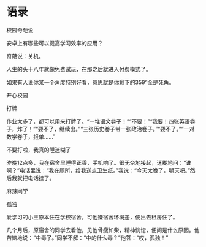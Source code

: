 # 语录

校园奇葩说 

安卓上有哪些可以提高学习效率的应用？ 

奇葩说：关机。 

人生的头十八年就像免费试玩，在那之后就进入付费模式了。 

如果有人说你某一个角度特别好看，意思就是你剩下的359°全是死角。 

开心校园 

打牌 

作业太多了，都可以用来打牌了。“一堆语文卷子！”“不要！”“我要！四张英语卷子，炸了！”“要不了，继续出。”“三张历史卷子带一张政治卷子。”“要不了。”“一对数学卷子，报单……” 

不要打啦，我真的睡迷糊了 

昨晚12点多，我在宿舍里睡得正香，手机响了。很无奈地接起，迷糊地问：“谁啊？”电话里说：“我在厕所，给我送点卫生纸。”我说：“今天太晚了，明天吧。”然后我就把电话挂了。 

麻辣同学 

孤独 

爱学习的小王原本住在学校宿舍，可他嫌宿舍环境差，便出去租房住了。 

几个月后，原宿舍的同学去看他，见他骨瘦如柴，精神恍惚，便问是什么原因。他苦恼地说：“中毒了。”同学不解：“中的什么毒？”他答：“哎，孤独！”